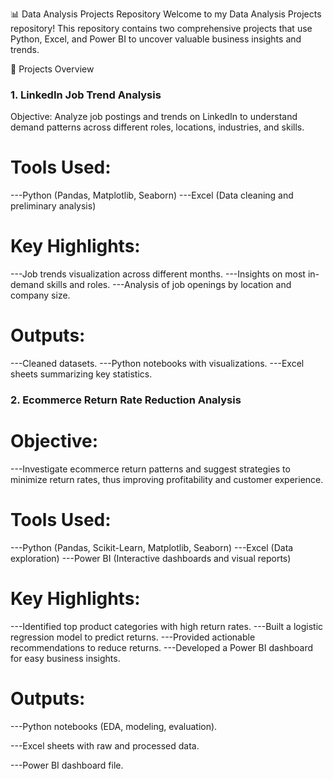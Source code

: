 📊 Data Analysis Projects Repository
Welcome to my Data Analysis Projects repository!
This repository contains two comprehensive projects that use Python, Excel, and Power BI to uncover valuable business insights and trends.

📌 Projects Overview
### 1. LinkedIn Job Trend Analysis
Objective:
Analyze job postings and trends on LinkedIn to understand demand patterns across different roles, locations, industries, and skills.

# Tools Used:

---Python (Pandas, Matplotlib, Seaborn)
---Excel (Data cleaning and preliminary analysis)

# Key Highlights:

---Job trends visualization across different months.
---Insights on most in-demand skills and roles.
---Analysis of job openings by location and company size.

# Outputs:

---Cleaned datasets.
---Python notebooks with visualizations.
---Excel sheets summarizing key statistics.

### 2. Ecommerce Return Rate Reduction Analysis
# Objective:
---Investigate ecommerce return patterns and suggest strategies to minimize return rates, thus improving profitability and customer experience.

# Tools Used:

---Python (Pandas, Scikit-Learn, Matplotlib, Seaborn)
---Excel (Data exploration)
---Power BI (Interactive dashboards and visual reports)

# Key Highlights:

---Identified top product categories with high return rates.
---Built a logistic regression model to predict returns.
---Provided actionable recommendations to reduce returns.
---Developed a Power BI dashboard for easy business insights.

# Outputs:

---Python notebooks (EDA, modeling, evaluation).

---Excel sheets with raw and processed data.

---Power BI dashboard file.

